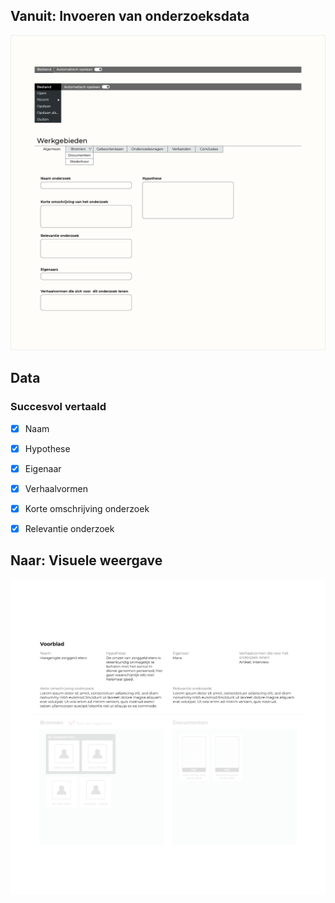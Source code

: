 ## Vanuit: Invoeren van onderzoeksdata

![Invoeren van algemene informatie](content/input-general-information.png)


## Data

### Succesvol vertaald
- [x] Naam
- [x] Hypothese
- [x] Eigenaar
- [x] Verhaalvormen
- [x] Korte omschrijving onderzoek
- [x] Relevantie onderzoek



## Naar: Visuele weergave

![Voorblad](content/voorblad.png)